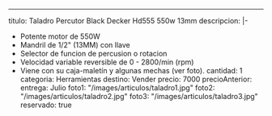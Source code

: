---
titulo: Taladro Percutor Black Decker Hd555 550w 13mm
descripcion: |-
  - Potente motor de 550W
  - Mandril de 1/2" (13MM) con llave
  - Selector de funcion de percusion o rotacion
  - Velocidad variable reversible de 0 - 2800/min (rpm)
  - Viene con su caja-maletín y algunas mechas (ver foto).
cantidad: 1
categoria: Herramientas
destino: Vender
precio: 7000
precioAnterior:
entrega: Julio
foto1: "/images/articulos/taladro1.jpg"
foto2: "/images/articulos/taladro2.jpg"
foto3: "/images/articulos/taladro3.jpg"
reservado: true
